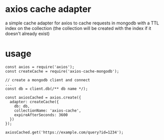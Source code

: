 # axios cache adapter

a simple cache adapter for axios to cache requests in mongodb with a TTL index on the collection (the collection will be created with the index if it doesn't already exist)

# usage

```
const axios = require('axios');
const createCache = require('axios-cache-mongodb');

// create a mongodb client and connect
...
const db = client.db(/** db name */);

const axiosCached = axios.create({
  adapter: createCache({
    db: db,
    collectionName: 'axios-cache',
    expireAfterSeconds: 3600
  })
});

axiosCached.get('https://example.com/query?id=1234');
```
